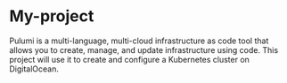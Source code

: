 # My-project
Pulumi is a multi-language, multi-cloud infrastructure as code tool that allows you to create, manage, and update infrastructure using code. This project will use it to create and configure a Kubernetes cluster on DigitalOcean.